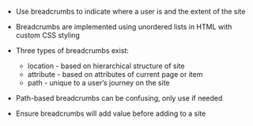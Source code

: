 - Use breadcrumbs to indicate where a user is and the extent of the site

- Breadcrumbs are implemented using unordered lists in HTML with custom CSS styling

- Three types of breadcrumbs exist:
  - location - based on hierarchical structure of site
  - attribute - based on attributes of current page or item
  - path - unique to a user’s journey on the site
 
- Path-based breadcrumbs can be confusing, only use if needed

- Ensure breadcrumbs will add value before adding to a site
